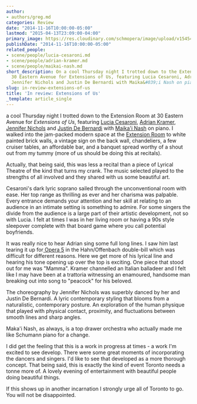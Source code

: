 ```yaml
---
author:
- authors/greg.md
categories: Review
date: "2014-11-16T10:00:00-05:00"
lastmod: "2015-04-13T23:09:00-04:00"
primary_image: https://res.cloudinary.com/schmopera/image/upload/v1545409169/media/webhook-uploads/1428980878414/Extensions-Collage-720x720.jpg.jpg
publishDate: "2014-11-16T10:00:00-05:00"
related_people:
- scene/people/lucia-cesaroni.md
- scene/people/adrian-kramer.md
- scene/people/maikai-nash.md
short_description: On a cool Thursday night I trotted down to the Extension Room at
  30 Eastern Avenue for Extensions of Us, featuring Lucia Cesaroni, Adrian Kramer,
  Jennifer Nichols and Justin De Bernardi with Maika&#039;i Nash on piano.
slug: in-review-extensions-of-us
title: 'In review: Extensions of Us'
_template: article_single
---
```


 a cool Thursday night I trotted down to the Extension Room at 30 Eastern Avenue for _Extensions of Us_, featuring [Lucia Cesaroni](http://luciacesaroni.com/), [Adrian Kramer](https://twitter.com/aitkramer), [Jennifer Nichols](https://twitter.com/jennemethod) and [Justin De Bernardi](https://twitter.com/justindebz) with [Maika'i Nash](http://maikai.ca/) on piano.
I walked into the jam-packed modern space at the [Extension Room](http://www.extensionmethod.com/) to white painted brick walls, a vintage sign on the back wall, chandeliers, a few cruiser tables, an affordable bar, and a banquet spread worthy of a shout out from my tummy (more of us should be doing this at recitals).

Actually, that being said, this was less a recital than a piece of Lyrical Theatre of the kind that turns my crank. The music selected played to the strengths of all involved and they shared with us some beautiful art.

Cesaroni's dark lyric soprano sailed through the unconventional room with ease. Her top range as thrilling as ever and her charisma was palpable. Every entrance demands your attention and her skill at relating to an audience in an intimate setting is something to admire. For some singers the divide from the audience is a large part of their artistic development, not so with Lucia. I felt at times I was in her living room or having a 90s style sleepover complete with that board game where you call potential boyfriends.

It was really nice to hear Adrian sing some full long lines. I saw him last tearing it up for[ Opera 5](http://www.operafive.com/) in the Hahn/Offenbach double-bill which was difficult for different reasons. Here we get more of his lyrical line and hearing his tone opening up over the top is exciting. One piece that stood out for me was "Mamma". Kramer channelled an Italian balladeer and I felt like I may have been at a trattoria witnessing an enamoured, handsome man breaking out into song to "peacock" for his beloved.

The choreography by Jennifer Nichols was superbly danced by her and Justin De Bernardi. A lyric contemporary styling that blooms from a naturalistic, contemporary posture. An exploration of the human physique that played with physical contact, proximity, and fluctuations between smooth lines and sharp angles.

Maka'i Nash, as always, is a top drawer orchestra who actually made me like Schumann piano for a change.

I did get the feeling that this is a work in progress at times - a work I'm excited to see develop. There were some great moments of incorporating the dancers and singers. I'd like to see that developed as a more thorough concept. That being said, this is exactly the kind of event Toronto needs a tonne more of. A lovely evening of entertainment with beautiful people doing beautiful things.

If this shows up in another incarnation I strongly urge all of Toronto to go. You will not be disappointed.
